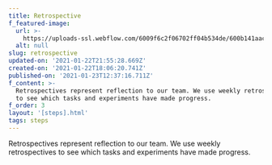 ```yaml
---
title: Retrospective
f_featured-image:
  url: >-
    https://uploads-ssl.webflow.com/6009f6c2f06702ff04b534de/600b141aace7fd995eb5b736_icons8-microscope.svg
  alt: null
slug: retrospective
updated-on: '2021-01-22T21:55:28.669Z'
created-on: '2021-01-22T18:06:20.741Z'
published-on: '2021-01-23T12:37:16.711Z'
f_content: >-
  Retrospectives represent reflection to our team. We use weekly retrospectives
  to see which tasks and experiments have made progress. 
f_order: 3
layout: '[steps].html'
tags: steps
---
```


Retrospectives represent reflection to our team. We use weekly retrospectives to see which tasks and experiments have made progress.

‍
